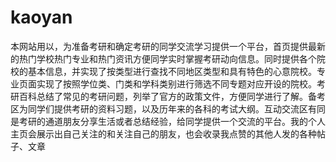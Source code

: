 # kaoyan
本网站用以，为准备考研和确定考研的同学交流学习提供一个平台，首页提供最新的热门学校热门专业和热门资讯方便同学实时掌握考研动向信息。同时提供各个院校的基本信息，并实现了按类型进行查找不同地区类型和具有特色的心意院校。专业页面实现了按照学位类、门类和学科类别进行筛选不同专题对应开设的院校。考研百科总结了常见的考研问题，列举了官方的政策文件，方便同学进行了解。备考区为同学们提供考研的资料习题，以及历年来的各科的考试大纲。互动交流区有同是考研的通道朋友分享生活或者总结经验，给同学提供一个交流的平台。我的个人主页会展示出自己关注的和关注自己的朋友，也会收录我点赞的其他人发的各种帖子、文章
